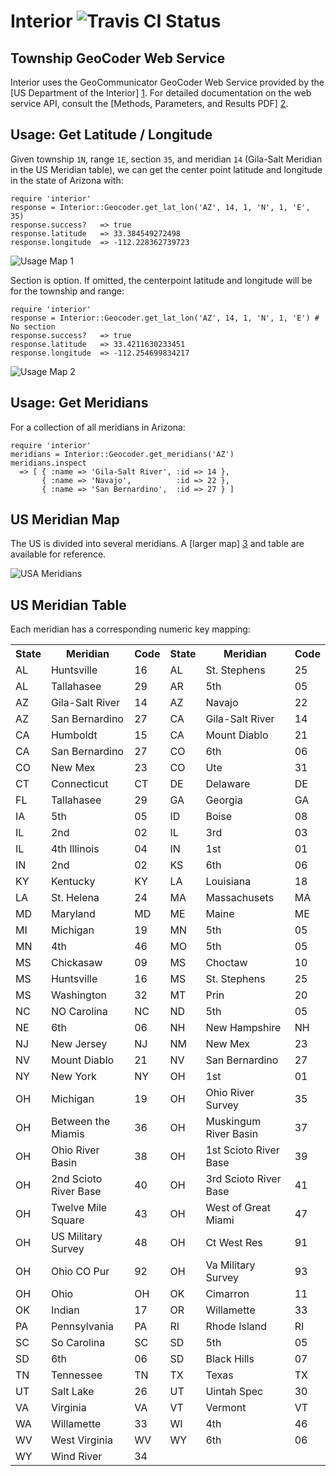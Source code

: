 Interior ![Travis CI Status](https://secure.travis-ci.org/climate/interior.png)
========

Township GeoCoder Web Service
-----------------------------
Interior uses the GeoCommunicator GeoCoder Web Service provided by the
[US Department of the Interior] [1]. For detailed documentation on the web service API, consult the
[Methods, Parameters, and Results PDF] [2].

[1]: http://www.geocommunicator.gov/GeoComm/lsis_home/townshipdecoder/index.htm "US Department of the Interior"
[2]: http://www.blm.gov/nils/GeoComm/documents/NILS_GeoCommunicator_Web_Services_TGC_Formats.pdf "Methods, Parameters, and Results PDF"

Usage: Get Latitude / Longitude
-------------------------------
Given township `1N`, range `1E`, section `35`, and meridian `14` (Gila-Salt Meridian
in the US Meridian table), we can get the center point latitude and longitude
in the state of Arizona with:

    require 'interior'
    response = Interior::Geocoder.get_lat_lon('AZ', 14, 1, 'N', 1, 'E', 35)
    response.success?   => true
    response.latitude   => 33.384549272498
    response.longitude  => -112.228362739723

![Usage Map 1](https://github.com/climate/interior/raw/master/maps/usage_map_01.png "Usage Map 1")

Section is option. If omitted, the centerpoint latitude and longitude will be for
the township and range:

    require 'interior'
    response = Interior::Geocoder.get_lat_lon('AZ', 14, 1, 'N', 1, 'E') # No section
    response.success?   => true
    response.latitude   => 33.4211630233451
    response.longitude  => -112.254699834217

![Usage Map 2](https://github.com/climate/interior/raw/master/maps/usage_map_02.png "Usage Map 2")

Usage: Get Meridians
--------------------
For a collection of all meridians in Arizona:

    require 'interior'
    meridians = Interior::Geocoder.get_meridians('AZ')
    meridians.inspect
      => [ { :name => 'Gila-Salt River', :id => 14 },
           { :name => 'Navajo',          :id => 22 },
           { :name => 'San Bernardino',  :id => 27 } ]

US Meridian Map
---------------
The US is divided into several meridians. A [larger map] [3] and table are available for reference.

![USA Meridians](https://github.com/climate/interior/raw/master/maps/meridians_small.jpg "USA Meridians")

[3]: https://github.com/climate/interior/raw/master/maps/meridians.jpg "Larger Map"

US Meridian Table
-----------------
Each meridian has a corresponding numeric key mapping:

<table>
  <tr>
    <th>State</th>
    <th>Meridian</th>
    <th>Code</th>
    <th>State</th>
    <th>Meridian</th>
    <th>Code</th>
  </tr>
  <tr>
    <td>AL</td>
    <td>Huntsville</td>
    <td>16</td>
    <td>AL</td>
    <td>St. Stephens</td>
    <td>25</td>
  </tr>
  <tr>
    <td>AL</td>
    <td>Tallahasee</td>
    <td>29</td>
    <td>AR</td>
    <td>5th</td>
    <td>05</td>
  </tr>
  <tr>
    <td>AZ</td>
    <td>Gila-Salt River</td>
    <td>14</td>
    <td>AZ</td>
    <td>Navajo</td>
    <td>22</td>
  </tr>
  <tr>
    <td>AZ</td>
    <td>San Bernardino</td>
    <td>27</td>
    <td>CA</td>
    <td>Gila-Salt River</td>
    <td>14</td>
  </tr>
  <tr>
    <td>CA</td>
    <td>Humboldt</td>
    <td>15</td>
    <td>CA</td>
    <td>Mount Diablo</td>
    <td>21</td>
  </tr>
  <tr>
    <td>CA</td>
    <td>San Bernardino</td>
    <td>27</td>
    <td>CO</td>
    <td>6th</td>
    <td>06</td>
  </tr>
  <tr>
    <td>CO</td>
    <td>New Mex</td>
    <td>23</td>
    <td>CO</td>
    <td>Ute</td>
    <td>31</td>
  </tr>
  <tr>
    <td>CT</td>
    <td>Connecticut</td>
    <td>CT</td>
    <td>DE</td>
    <td>Delaware</td>
    <td>DE</td>
  </tr>
  <tr>
    <td>FL</td>
    <td>Tallahasee</td>
    <td>29</td>
    <td>GA</td>
    <td>Georgia</td>
    <td>GA</td>
  </tr>
  <tr>
    <td>IA</td>
    <td>5th</td>
    <td>05</td>
    <td>ID</td>
    <td>Boise</td>
    <td>08</td>
  </tr>
  <tr>
    <td>IL</td>
    <td>2nd</td>
    <td>02</td>
    <td>IL</td>
    <td>3rd</td>
    <td>03</td>
  </tr>
  <tr>
    <td>IL</td>
    <td>4th Illinois</td>
    <td>04</td>
    <td>IN</td>
    <td>1st</td>
    <td>01</td>
  </tr>
  <tr>
    <td>IN</td>
    <td>2nd</td>
    <td>02</td>
    <td>KS</td>
    <td>6th</td>
    <td>06</td>
  </tr>
  <tr>
    <td>KY</td>
    <td>Kentucky</td>
    <td>KY</td>
    <td>LA</td>
    <td>Louisiana</td>
    <td>18</td>
  </tr>
  <tr>
    <td>LA</td>
    <td>St. Helena</td>
    <td>24</td>
    <td>MA</td>
    <td>Massachusets</td>
    <td>MA</td>
  </tr>
  <tr>
    <td>MD</td>
    <td>Maryland</td>
    <td>MD</td>
    <td>ME</td>
    <td>Maine</td>
    <td>ME</td>
  </tr>
  <tr>
    <td>MI</td>
    <td>Michigan</td>
    <td>19</td>
    <td>MN</td>
    <td>5th</td>
    <td>05</td>
  </tr>
  <tr>
    <td>MN</td>
    <td>4th</td>
    <td>46</td>
    <td>MO</td>
    <td>5th</td>
    <td>05</td>
  </tr>
  <tr>
    <td>MS</td>
    <td>Chickasaw</td>
    <td>09</td>
    <td>MS</td>
    <td>Choctaw</td>
    <td>10</td>
  </tr>
  <tr>
    <td>MS</td>
    <td>Huntsville</td>
    <td>16</td>
    <td>MS</td>
    <td>St. Stephens</td>
    <td>25</td>
  </tr>
  <tr>
    <td>MS</td>
    <td>Washington</td>
    <td>32</td>
    <td>MT</td>
    <td>Prin</td>
    <td>20</td>
  </tr>
  <tr>
    <td>NC</td>
    <td>NO Carolina</td>
    <td>NC</td>
    <td>ND</td>
    <td>5th</td>
    <td>05</td>
  </tr>
  <tr>
    <td>NE</td>
    <td>6th</td>
    <td>06</td>
    <td>NH</td>
    <td>New Hampshire</td>
    <td>NH</td>
  </tr>
  <tr>
    <td>NJ</td>
    <td>New Jersey</td>
    <td>NJ</td>
    <td>NM</td>
    <td>New Mex</td>
    <td>23</td>
  </tr>
  <tr>
    <td>NV</td>
    <td>Mount Diablo</td>
    <td>21</td>
    <td>NV</td>
    <td>San Bernardino</td>
    <td>27</td>
  </tr>
  <tr>
    <td>NY</td>
    <td>New York</td>
    <td>NY</td>
    <td>OH</td>
    <td>1st</td>
    <td>01</td>
  </tr>
  <tr>
    <td>OH</td>
    <td>Michigan</td>
    <td>19</td>
    <td>OH</td>
    <td>Ohio River Survey</td>
    <td>35</td>
  </tr>
  <tr>
    <td>OH</td>
    <td>Between the Miamis</td>
    <td>36</td>
    <td>OH</td>
    <td>Muskingum River Basin</td>
    <td>37</td>
  </tr>
  <tr>
    <td>OH</td>
    <td>Ohio River Basin</td>
    <td>38</td>
    <td>OH</td>
    <td>1st Scioto River Base</td>
    <td>39</td>
  </tr>
  <tr>
    <td>OH</td>
    <td>2nd Scioto River Base</td>
    <td>40</td>
    <td>OH</td>
    <td>3rd Scioto River Base</td>
    <td>41</td>
  </tr>
  <tr>
    <td>OH</td>
    <td>Twelve Mile Square</td>
    <td>43</td>
    <td>OH</td>
    <td>West of Great Miami</td>
    <td>47</td>
  </tr>
  <tr>
    <td>OH</td>
    <td>US Military Survey</td>
    <td>48</td>
    <td>OH</td>
    <td>Ct West Res</td>
    <td>91</td>
  </tr>
  <tr>
    <td>OH</td>
    <td>Ohio CO Pur</td>
    <td>92</td>
    <td>OH</td>
    <td>Va Military Survey</td>
    <td>93</td>
  </tr>
  <tr>
    <td>OH</td>
    <td>Ohio</td>
    <td>OH</td>
    <td>OK</td>
    <td>Cimarron</td>
    <td>11</td>
  </tr>
  <tr>
    <td>OK</td>
    <td>Indian</td>
    <td>17</td>
    <td>OR</td>
    <td>Willamette</td>
    <td>33</td>
  </tr>
  <tr>
    <td>PA</td>
    <td>Pennsylvania</td>
    <td>PA</td>
    <td>RI</td>
    <td>Rhode Island</td>
    <td>RI</td>
  </tr>
  <tr>
    <td>SC</td>
    <td>So Carolina</td>
    <td>SC</td>
    <td>SD</td>
    <td>5th</td>
    <td>05</td>
  </tr>
  <tr>
    <td>SD</td>
    <td>6th</td>
    <td>06</td>
    <td>SD</td>
    <td>Black Hills</td>
    <td>07</td>
  </tr>
  <tr>
    <td>TN</td>
    <td>Tennessee</td>
    <td>TN</td>
    <td>TX</td>
    <td>Texas</td>
    <td>TX</td>
  </tr>
  <tr>
    <td>UT</td>
    <td>Salt Lake</td>
    <td>26</td>
    <td>UT</td>
    <td>Uintah Spec</td>
    <td>30</td>
  </tr>
  <tr>
    <td>VA</td>
    <td>Virginia</td>
    <td>VA</td>
    <td>VT</td>
    <td>Vermont</td>
    <td>VT</td>
  </tr>
  <tr>
    <td>WA</td>
    <td>Willamette</td>
    <td>33</td>
    <td>WI</td>
    <td>4th</td>
    <td>46</td>
  </tr>
  <tr>
    <td>WV</td>
    <td>West Virginia</td>
    <td>WV</td>
    <td>WY</td>
    <td>6th</td>
    <td>06</td>
  </tr>
  <tr>
    <td>WY</td>
    <td>Wind River</td>
    <td>34</td>
    <td></td>
    <td></td>
    <td></td>
  </tr>
</table>
